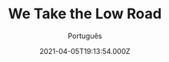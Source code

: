 ---
id: 'b7c1ead0-06d6-4cce-b2dc-59c5143679d1'
type: 'movie' # Filme, Série, Anime
title: "We Take the Low Road"
synopsis: []
originalTitle: "We Take the Low Road"
date: '2021-04-05T19:13:54.000Z'
update: '2021-04-05T19:13:54.000Z'
releaseDate: '2019-05-23T03:00:00.000Z'
imdb:
  rating: '5' # 8.5
  id: '' # tt0470752
duration: '1h 39 Min'
trailer:
  urls: [
    'UNl9RqjLCwc',
  ]
tags: ['1080p']
genre: ['Drama', 'Suspense'] #
quality: 'WEB-DL' # BluRay, WEB-DL, HDTV, WEB-DL4K, WEB-DLe
format: 'Mkv' # MKV, MP4, TS
audio: 'Inglês' # Dublado, Legendado, Dual Audio, Dub & Leg
subtitle: 'Português' # Português, inglês,
size: '2.23 GB' # 4.8 GB
audioQuality: 10
videoQuality: 10
directors: []
#  - name: 'Lana Wachowski'
#    image: ''
#  - name: 'Lilly Wachowski'
#    image: ''
cast: []
#  - name: 'Keanu Reeves'
#    image: ''
#    characterName: 'Neo'
writers: []
#  - name: ''
#    image: ''
maturityRating:
  age: '' # L , 10, 12, 14, 16, 18
  topics: [''] # Violence, Illegal drugs, Inappropriate Language, Legal Drugs, Sexual Content, Extreme Violence
###########################################
download:
  
  - url: 'magnet:?xt=urn:btih:AC3732680BFADA62586E41C49AE6F9CEA471E53C&dn=We.Take.The.Low.Road.2019.1080p.WEBRip.Legendado.mkv&tr=udp%3a%2f%2ftracker.openbittorrent.com%3a1337%2fannounce&tr=udp%3a%2f%2ftracker.opentrackr.org%3a1337%2fannounce'
    resolution: '1080p' # 720p, 1080p, 4K,
    audio: 'Legendado' # Dublado, Legendado, Dual Audio
    size: '' # 4.8 GB
    quality: '' # BluRay, WEB-DL
    format: '' # MKV
images:
  cover: '/assets/movies/we-take-the-low-road.jpg'
  background: '/assets/movies/'
---